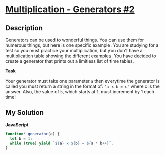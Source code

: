 # [Multiplication - Generators #2](https://www.codewars.com/kata/5637ead70013386e30000027)

## Description

Generators can be used to wonderful things. You can use them for numerous things, but here is one specific example. You are studying for a test so you must practice your multiplication, but you don't have a multiplication table showing the different examples. You have decided to create a generator that prints out a limitless list of time tables.

**Task**

Your generator must take one parameter `a` then everytime the generator is called you must return a string in the format of: `'a x b = c'` where c is the answer. Also, the value of `b`, which starts at 1, must increment by 1 each time!

## My Solution

**JavaScript**

```js
function* generator(a) {
  let b = 1;
  while (true) yield `${a} x ${b} = ${a * b++}`;
}
```
